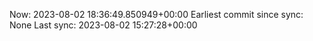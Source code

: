Now: 2023-08-02 18:36:49.850949+00:00 Earliest commit since sync: None Last sync: 2023-08-02 15:27:28+00:00
